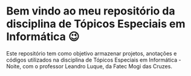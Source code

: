 # Bem vindo ao meu repositório da disciplina de Tópicos Especiais em Informática 😉
Este repositório tem como objetivo armazenar projetos, anotações e códigos utilizados na disciplina de Tópicos Especiais em Informática - Noite, com o professor Leandro Luque, da Fatec Mogi das Cruzes.
